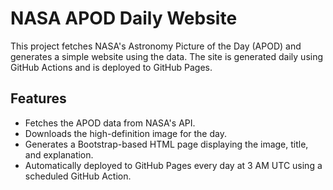 # NASA APOD Daily Website

This project fetches NASA's Astronomy Picture of the Day (APOD) and generates a simple website using the data. The site is generated daily using GitHub Actions and is deployed to GitHub Pages.

## Features

- Fetches the APOD data from NASA's API.
- Downloads the high-definition image for the day.
- Generates a Bootstrap-based HTML page displaying the image, title, and explanation.
- Automatically deployed to GitHub Pages every day at 3 AM UTC using a scheduled GitHub Action.
